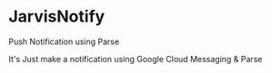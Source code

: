 JarvisNotify
============

Push Notification using Parse


It's Just make a notification using Google Cloud Messaging & Parse
